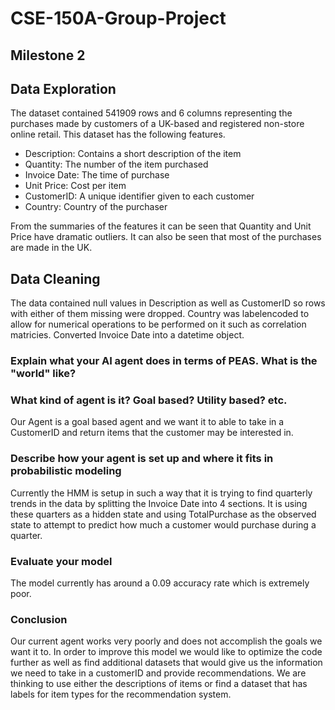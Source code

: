 # CSE-150A-Group-Project

## Milestone 2

## Data Exploration
The dataset contained 541909 rows and 6 columns representing the purchases made by customers of a UK-based and registered non-store online retail. This dataset has the following features.

- Description: Contains a short description of the item
- Quantity: The number of the item purchased
- Invoice Date: The time of purchase
- Unit Price: Cost per item
- CustomerID: A unique identifier given to each customer
- Country: Country of the purchaser

From the summaries of the features it can be seen that Quantity and Unit Price have dramatic outliers. It can also be seen that most of the purchases are made in the UK.
## Data Cleaning
The data contained null values in Description as well as CustomerID so rows with either of them missing were dropped. Country was labelencoded to allow for numerical operations to be performed on it such as correlation matricies. Converted Invoice Date into a datetime object.

### Explain what your AI agent does in terms of PEAS. What is the "world" like? 


### What kind of agent is it? Goal based? Utility based? etc.
Our Agent is a goal based agent and we want it to able to take in a CustomerID and return items that the customer may be interested in.

### Describe how your agent is set up and where it fits in probabilistic modeling
Currently the HMM is setup in such a way that it is trying to find quarterly trends in the data by splitting the Invoice Date into 4 sections. It is using these quarters as a hidden state and using TotalPurchase as the observed state to attempt to predict how much a customer would purchase during a quarter.

### Evaluate your model
The model currently has around a 0.09 accuracy rate which is extremely poor.

### Conclusion
Our current agent works very poorly and does not accomplish the goals we want it to. In order to improve this model we would like to optimize the code further as well as find additional datasets that would give us the information we need to take in a customerID and provide recommendations. We are thinking to use either the descriptions of items or find a dataset that has labels for item types for the recommendation system.
